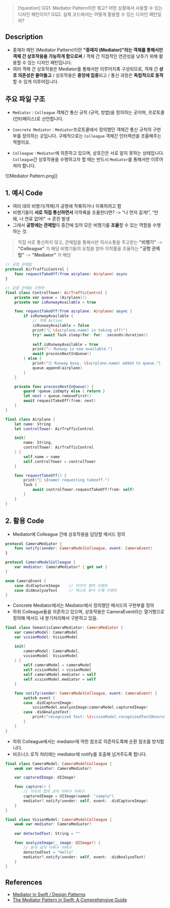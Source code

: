 >[!question]
>GQ1. Mediator Pattern이란 뭐고? 어떤 상황에서 사용할 수 있는 디자인 패턴이지?
>GQ2. 실제 코드에서는 어떻게 활용할 수 있는 디자인 패턴일까?

## Description

- 중재자 패턴 (Mediator Pattern)이란 **"중재자 (Mediator)"라는 객체를 통해서만 객체 간 상호작용을 가능하게 함으로써** / 객체 간 직접적인 연관성을 낮추기 위해 활용할 수 있는 디자인 패턴입니다.
- 여러 객체 간 상호작용은 Mediator를 통해서만 이루어지록 구성되므로,
  객체 간 **상호 의존성은 줄어들고** / 상호작용은 **중앙에 집중**되고 / 통신 과정은 **독립적으로 동작**할 수 있게 이루어집니다.


## 주요 파일 구조

+ `Mediator`
  : `Colleague` 객체간 통신 규칙 (규약, 방법)을 정의하는 곳이며, 프로토콜 (인터페이스)로 선언합니다.
  
+ `Concrete Mediator`
  : `Mediator`프로토콜에서 정의했던 객체간 통신 규칙의 구현부를 정의하는 곳입니다.
  구체적으로는 `Colleague` 객체간 인터랙션을 조율해주는 역할이죠.
  
+ `Colleague`
  : `Mediator`에 의존하고 있으며, 상호간은 서로 알지 못하는 상태입니다.
  `Colleague`간 상호작용을 수행하고자 할 때는 반드시 `Mediator`를 통해서만 이루어져야 합니다.

![[Mediator Pattern.png]]


## 1. 예시 Code

- 여러 대의 비행기(객체)가 공항에 착륙하거나 이륙하려고 함
- 비행기들이 **서로 직접 통신하면서** 이착륙을 조율한다면? -> “나 먼저 갈게!”, “안 돼, 나 연료 없어!” → 혼란 발생
- 그래서 **공항에는 관제탑**이 중간에 있어 모든 비행기를 **조율**할 수 있는 역할을 수행하는 것.

> 직접 서로 통신하지 않고, 관제탑을 통해서만 의사소통을 주고받는 **"비행기"** -> **"Colleague"** 가 해당
> 비행기들의 요청을 받아 이착률을 조율하는 **"공항 관제탑"** -> **"Mediator"** 가 해당


```Swift
// 공항 관제탑
protocol AirTrafficControl {
    func requestTakeOff(from airplane: Airplane) async
}
```

```Swift
// 공항 관제탑 구현부
final class ControlTower: AirTrafficControl {
    private var queue = [Airplane]()
    private var isRunwayAvailable = true

    func requestTakeOff(from airplane: Airplane) async {
        if isRunwayAvailable {
	        // 착륙 Action
            isRunwayAvailable = false
            print("🛫 \(airplane.name) is taking off!")
			try? await Task.sleep(for: for: .seconds(duration))
			
			self.isRunwayAvailable = true
            print("✅ Runway is now available.")
			await processNextInQueue()
        } else {
            print("🕓 Runway busy. \(airplane.name) added to queue.")
            queue.append(airplane)
        }
    }   

    private func processNextInQueue() {
        guard !queue.isEmpty else { return }
        let next = queue.removeFirst()
        await requestTakeOff(from: next)
    }
}
```

```Swift
final class Airplane {
    let name: String
    let controlTower: AirTrafficControl

    init(
	    name: String, 
	    controlTower: AirTrafficControl
	) {
        self.name = name
        self.controlTower = controlTower
    }

    func requestTakeOff() {
        print("📡 \(name) requesting takeoff.")
        Task {
            await controlTower.requestTakeOff(from: self)
        }
    }
}
```


## 2. 활용 Code

+ Mediator에 Colleague 간에 상호작용을 담당할 메서드 정의

```Swift
protocol CameraMediator {
    func notify(sender: CameraModelColleague, event: CameraEvent)
}

protocol CameraModelColleague {
    var mediator: CameraMediator? { get set }
}

enum CameraEvent {
    case didCaptureImage    // 이미지 캡처 이벤트
    case didAnalyzeText     // 텍스트 분석 수행 이벤트
}
```

- Concrete Mediator에서는 Mediator에서 정의했던 메서드의 구현부를 정의
- 하위 Colleague들을 의존하고 있으며, 상호작용은 CameraEvent라는 열거형으로 정의해 메서드 내 분기처리해서 구분하고 있음.

```Swift
final class SemanticCameraMediator: CameraMediator {
    var cameraModel: CameraModel
    var visionModel: VisionModel

    init(
	    cameraModel: CameraModel, 
	    visionModel: VisionModel
	) {
        self.cameraModel = cameraModel
        self.visionModel = visionModel
        self.cameraModel.mediator = self
        self.visionModel.mediator = self
    }

    func notify(sender: CameraModelColleague, event: CameraEvent) {
        switch event {
        case .didCaptureImage:
            visionModel.analyzeImage(cameraModel.capturedImage)
        case .didAnalyzeText:
			print("recognized Text: \(visionModel.recognizedTextObservations.map { $0.transcript })")
        }
    }
}
```

- 하위 Colleague에서는 mediator에 약한 참조로 의존하도록해 순환 참조를 방지합니다.
- 비즈니스 로직 처리에는 mediator에 notify를 호출해 넘겨주도록 합니다.

```Swift
final class CameraModel: CameraModelColleague {
    weak var mediator: CameraMediator?

    var capturedImage: UIImage?

    func capture() {
        // 이미지 캡처 로직 어쩌구 저쩌구
        capturedImage = UIImage(named: "sample")
        mediator?.notify(sender: self, event: .didCaptureImage)
    }
}

final class VisionModel: CameraModelColleague {
    weak var mediator: CameraMediator?
    
    var detectedText: String = ""

    func analyzeImage(_ image: UIImage?) {
        // 분석 로직 어쩌구 저쩌구
        detectedText = "Hello"
        mediator?.notify(sender: self, event: .didAnalyzeText)
    }
}
```


## References

- [Mediator in Swift / Design Patterns](https://refactoring.guru/design-patterns/mediator/swift/example)
- [The Mediator Pattern in Swift: A Comprehensive Guide](https://swiftlynomad.medium.com/the-mediator-pattern-in-swift-a-comprehensive-guide-5c88eb105d97)
